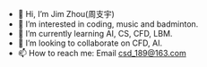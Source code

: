 - 👋 Hi, I’m Jim Zhou(周支宇)
- 👀 I’m interested in coding, music and badminton.
- 🌱 I’m currently learning AI, CS, CFD, LBM. 
- 💞️ I’m looking to collaborate on CFD, AI.
- 📫 How to reach me: Email csd_189@163.com

<!---
JimZhouZZY/JimZhouZZY is a ✨ special ✨ repository because its `README.md` (this file) appears on your GitHub profile.
You can click the Preview link to take a look at your changes.
--->
